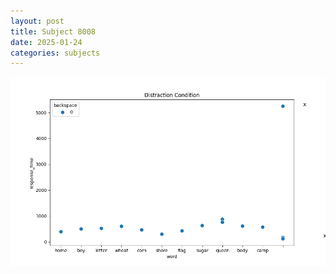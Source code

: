 ```yaml
---
layout: post
title: Subject 8008
date: 2025-01-24
categories: subjects
---
```


![](data/8008/run-20/8008_rt_acc_fuzzy_delay.png)
